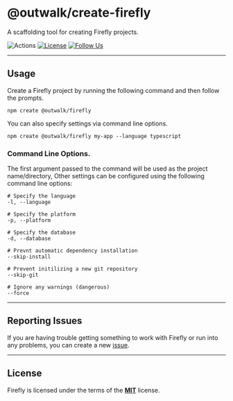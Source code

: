 # @outwalk/create-firefly

A scaffolding tool for creating Firefly projects.

![Actions](https://github.com/OutwalkStudios/firefly/workflows/build/badge.svg)
[![License](https://img.shields.io/badge/license-MIT-blue.svg)](https://github.com/OutwalkStudios/firefly/blob/main/LICENSE)
[![Follow Us](https://img.shields.io/badge/follow-on%20twitter-4AA1EC.svg)](https://twitter.com/OutwalkStudios)

---

## Usage

Create a Firefly project by running the following command and then follow the prompts.

```
npm create @outwalk/firefly
```

You can also specify settings via command line options.

```
npm create @outwalk/firefly my-app --language typescript
```

### Command Line Options.

The first argument passed to the command will be used as the project name/directory, Other settings can be configured using the following command line options:

```
# Specify the language
-l, --language

# Specify the platform
-p, --platform

# Specify the database
-d, --database

# Prevnt automatic dependency installation
--skip-install

# Prevent initilizing a new git repository
--skip-git

# Ignore any warnings (dangerous)
--force
```
---

## Reporting Issues

If you are having trouble getting something to work with Firefly or run into any problems, you can create a new [issue](https://github.com/OutwalkStudios/firefly/issues).

---

## License

Firefly is licensed under the terms of the [**MIT**](https://github.com/OutwalkStudios/firefly/blob/main/LICENSE) license.